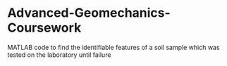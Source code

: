 # Advanced-Geomechanics-Coursework
MATLAB code to find the identifiable features of a soil sample which was tested on the laboratory until failure
